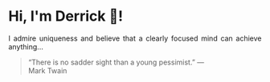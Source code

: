 # Hi, I'm Derrick 👋!
<p align="justify">I admire uniqueness and believe that a clearly focused mind can achieve anything...</p> 
<!-- #quote-start -->
<blockquote>&ldquo;There is no sadder sight than a young pessimist.&rdquo; &mdash; <footer>Mark Twain</footer></blockquote>
<!-- #quote-end -->
